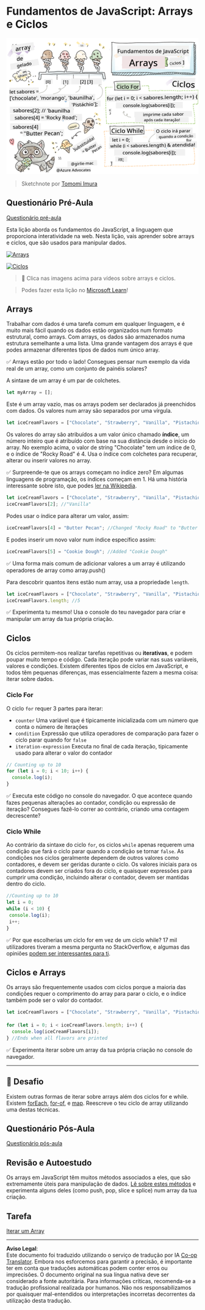 <!--
CO_OP_TRANSLATOR_METADATA:
{
  "original_hash": "9029f96b0e034839c1799f4595e4bb66",
  "translation_date": "2025-08-29T16:15:24+00:00",
  "source_file": "2-js-basics/4-arrays-loops/README.md",
  "language_code": "pt"
}
-->
# Fundamentos de JavaScript: Arrays e Ciclos

![Fundamentos de JavaScript - Arrays](../../../../translated_images/webdev101-js-arrays.439d7528b8a294558d0e4302e448d193f8ad7495cc407539cc81f1afe904b470.pt.png)
> Sketchnote por [Tomomi Imura](https://twitter.com/girlie_mac)

## Questionário Pré-Aula
[Questionário pré-aula](https://ff-quizzes.netlify.app/web/quiz/13)

Esta lição aborda os fundamentos do JavaScript, a linguagem que proporciona interatividade na web. Nesta lição, vais aprender sobre arrays e ciclos, que são usados para manipular dados.

[![Arrays](https://img.youtube.com/vi/1U4qTyq02Xw/0.jpg)](https://youtube.com/watch?v=1U4qTyq02Xw "Arrays")

[![Ciclos](https://img.youtube.com/vi/Eeh7pxtTZ3k/0.jpg)](https://www.youtube.com/watch?v=Eeh7pxtTZ3k "Loops")

> 🎥 Clica nas imagens acima para vídeos sobre arrays e ciclos.

> Podes fazer esta lição no [Microsoft Learn](https://docs.microsoft.com/learn/modules/web-development-101-arrays/?WT.mc_id=academic-77807-sagibbon)!

## Arrays

Trabalhar com dados é uma tarefa comum em qualquer linguagem, e é muito mais fácil quando os dados estão organizados num formato estrutural, como arrays. Com arrays, os dados são armazenados numa estrutura semelhante a uma lista. Uma grande vantagem dos arrays é que podes armazenar diferentes tipos de dados num único array.

✅ Arrays estão por todo o lado! Consegues pensar num exemplo da vida real de um array, como um conjunto de painéis solares?

A sintaxe de um array é um par de colchetes.

```javascript
let myArray = [];
```

Este é um array vazio, mas os arrays podem ser declarados já preenchidos com dados. Os valores num array são separados por uma vírgula.

```javascript
let iceCreamFlavors = ["Chocolate", "Strawberry", "Vanilla", "Pistachio", "Rocky Road"];
```

Os valores do array são atribuídos a um valor único chamado **índice**, um número inteiro que é atribuído com base na sua distância desde o início do array. No exemplo acima, o valor de string "Chocolate" tem um índice de 0, e o índice de "Rocky Road" é 4. Usa o índice com colchetes para recuperar, alterar ou inserir valores no array.

✅ Surpreende-te que os arrays começam no índice zero? Em algumas linguagens de programação, os índices começam em 1. Há uma história interessante sobre isto, que podes [ler na Wikipedia](https://en.wikipedia.org/wiki/Zero-based_numbering).

```javascript
let iceCreamFlavors = ["Chocolate", "Strawberry", "Vanilla", "Pistachio", "Rocky Road"];
iceCreamFlavors[2]; //"Vanilla"
```

Podes usar o índice para alterar um valor, assim:

```javascript
iceCreamFlavors[4] = "Butter Pecan"; //Changed "Rocky Road" to "Butter Pecan"
```

E podes inserir um novo valor num índice específico assim:

```javascript
iceCreamFlavors[5] = "Cookie Dough"; //Added "Cookie Dough"
```

✅ Uma forma mais comum de adicionar valores a um array é utilizando operadores de array como array.push()

Para descobrir quantos itens estão num array, usa a propriedade `length`.

```javascript
let iceCreamFlavors = ["Chocolate", "Strawberry", "Vanilla", "Pistachio", "Rocky Road"];
iceCreamFlavors.length; //5
```

✅ Experimenta tu mesmo! Usa o console do teu navegador para criar e manipular um array da tua própria criação.

## Ciclos

Os ciclos permitem-nos realizar tarefas repetitivas ou **iterativas**, e podem poupar muito tempo e código. Cada iteração pode variar nas suas variáveis, valores e condições. Existem diferentes tipos de ciclos em JavaScript, e todos têm pequenas diferenças, mas essencialmente fazem a mesma coisa: iterar sobre dados.

### Ciclo For

O ciclo `for` requer 3 partes para iterar:
- `counter` Uma variável que é tipicamente inicializada com um número que conta o número de iterações
- `condition` Expressão que utiliza operadores de comparação para fazer o ciclo parar quando for `false`
- `iteration-expression` Executa no final de cada iteração, tipicamente usado para alterar o valor do contador
  
```javascript
// Counting up to 10
for (let i = 0; i < 10; i++) {
  console.log(i);
}
```

✅ Executa este código no console do navegador. O que acontece quando fazes pequenas alterações ao contador, condição ou expressão de iteração? Consegues fazê-lo correr ao contrário, criando uma contagem decrescente?

### Ciclo While

Ao contrário da sintaxe do ciclo `for`, os ciclos `while` apenas requerem uma condição que fará o ciclo parar quando a condição se tornar `false`. As condições nos ciclos geralmente dependem de outros valores como contadores, e devem ser geridas durante o ciclo. Os valores iniciais para os contadores devem ser criados fora do ciclo, e quaisquer expressões para cumprir uma condição, incluindo alterar o contador, devem ser mantidas dentro do ciclo.

```javascript
//Counting up to 10
let i = 0;
while (i < 10) {
 console.log(i);
 i++;
}
```

✅ Por que escolherias um ciclo for em vez de um ciclo while? 17 mil utilizadores tiveram a mesma pergunta no StackOverflow, e algumas das opiniões [podem ser interessantes para ti](https://stackoverflow.com/questions/39969145/while-loops-vs-for-loops-in-javascript).

## Ciclos e Arrays

Os arrays são frequentemente usados com ciclos porque a maioria das condições requer o comprimento do array para parar o ciclo, e o índice também pode ser o valor do contador.

```javascript
let iceCreamFlavors = ["Chocolate", "Strawberry", "Vanilla", "Pistachio", "Rocky Road"];

for (let i = 0; i < iceCreamFlavors.length; i++) {
  console.log(iceCreamFlavors[i]);
} //Ends when all flavors are printed
```

✅ Experimenta iterar sobre um array da tua própria criação no console do navegador. 

---

## 🚀 Desafio

Existem outras formas de iterar sobre arrays além dos ciclos for e while. Existem [forEach](https://developer.mozilla.org/docs/Web/JavaScript/Reference/Global_Objects/Array/forEach), [for-of](https://developer.mozilla.org/docs/Web/JavaScript/Reference/Statements/for...of), e [map](https://developer.mozilla.org/docs/Web/JavaScript/Reference/Global_Objects/Array/map). Reescreve o teu ciclo de array utilizando uma destas técnicas.

## Questionário Pós-Aula
[Questionário pós-aula](https://ff-quizzes.netlify.app/web/quiz/14)

## Revisão e Autoestudo

Os arrays em JavaScript têm muitos métodos associados a eles, que são extremamente úteis para manipulação de dados. [Lê sobre estes métodos](https://developer.mozilla.org/docs/Web/JavaScript/Reference/Global_Objects/Array) e experimenta alguns deles (como push, pop, slice e splice) num array da tua criação.

## Tarefa

[Iterar um Array](assignment.md)

---

**Aviso Legal**:  
Este documento foi traduzido utilizando o serviço de tradução por IA [Co-op Translator](https://github.com/Azure/co-op-translator). Embora nos esforcemos para garantir a precisão, é importante ter em conta que traduções automáticas podem conter erros ou imprecisões. O documento original na sua língua nativa deve ser considerado a fonte autoritária. Para informações críticas, recomenda-se a tradução profissional realizada por humanos. Não nos responsabilizamos por quaisquer mal-entendidos ou interpretações incorretas decorrentes da utilização desta tradução.